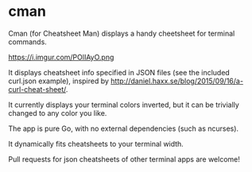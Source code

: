 # cman
Cman (for Cheatsheet Man) displays a handy cheetsheet for terminal commands.

https://i.imgur.com/POlIAyO.png

It displays cheatsheet info specified in JSON files (see the included curl.json example), inspired by http://daniel.haxx.se/blog/2015/09/16/a-curl-cheat-sheet/.

It currently displays your terminal colors inverted, but it can be trivially changed to any color you like.

The app is pure Go, with no external dependencies (such as ncurses).

It dynamically fits cheatsheets to your terminal width.

Pull requests for json cheatsheets of other terminal apps are welcome!
